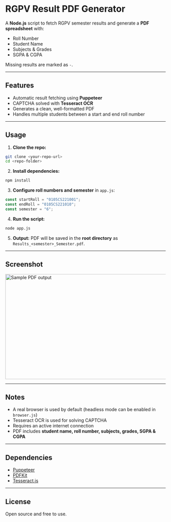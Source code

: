 # RGPV Result PDF Generator

A **Node.js** script to fetch RGPV semester results and generate a **PDF spreadsheet** with:

- Roll Number  
- Student Name  
- Subjects & Grades  
- SGPA & CGPA  

Missing results are marked as `-`.

---

## Features

- Automatic result fetching using **Puppeteer**  
- CAPTCHA solved with **Tesseract OCR**  
- Generates a clean, well-formatted PDF  
- Handles multiple students between a start and end roll number  

---

## Usage

1. **Clone the repo:**

```bash
git clone <your-repo-url>
cd <repo-folder>
```

2. **Install dependencies:**

```bash
npm install
```

3. **Configure roll numbers and semester** in `app.js`:

```js
const startRoll = "0105CS221001";
const endRoll = "0105CS221010";
const semester = "6";
```

4. **Run the script:**

```bash
node app.js
```

5. **Output:** PDF will be saved in the **root directory** as `Results_<semester>_Semester.pdf`.

---

## Screenshot

<img width="980" height="329" alt="Sample PDF output" src="https://github.com/user-attachments/assets/2ad4ca97-ee59-4977-84fb-e27e001d6048" />

---

## Notes

- A real browser is used by default (headless mode can be enabled in `browser.js`)  
- Tesseract OCR is used for solving CAPTCHA  
- Requires an active internet connection  
- PDF includes **student name, roll number, subjects, grades, SGPA & CGPA**

---

## Dependencies

- [Puppeteer](https://www.npmjs.com/package/puppeteer)  
- [PDFKit](https://www.npmjs.com/package/pdfkit)  
- [Tesseract.js](https://www.npmjs.com/package/tesseract.js)  

---

## License

Open source and free to use.
